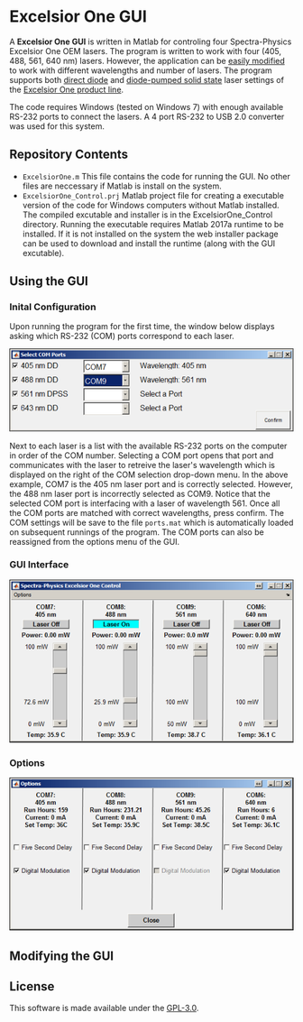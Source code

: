 # Excelsior One GUI
A **Excelsior One GUI** is written in Matlab for controling four Spectra-Physics Excelsior One OEM lasers. The program is written to work with four (405, 488, 561, 640 nm) lasers. However, the application can be [easily modified](README.md#modifying-the-gui) to work with different wavelengths and number of lasers. The program supports both [direct diode](https://en.wikipedia.org/wiki/Laser_diode) and [diode-pumped solid state](https://en.wikipedia.org/wiki/Diode-pumped_solid-state_laser) laser settings of the [Excelsior One product line](http://www.spectra-physics.com/products/cw-lasers/excelsior-one).  

The code requires Windows (tested on Windows 7) with enough available RS-232 ports to connect the lasers. A 4 port RS-232 to USB 2.0 converter was used for this system.  

## Repository Contents
- `ExcelsiorOne.m` This file contains the code for running the GUI. No other files are neccessary if Matlab is install on the system.
- `ExcelsiorOne_Control.prj` Matlab project file for creating a executable version of the code for Windows computers without Matlab installed. The compiled excutable and installer is in the ExcelsiorOne_Control directory. Running the executable requires Matlab 2017a runtime to be installed. If it is not installed on the system the web installer package can be used to download and install the runtime (along with the GUI excutable).   

## Using the GUI
### Inital Configuration
Upon running the program for the first time, the window below displays asking which RS-232 (COM) ports correspond to each laser. 

![Port Selection](/Images/Ports.png)

Next to each laser is a list with the available RS-232 ports on the computer in order of the COM number. Selecting a COM port opens that port and communicates with the laser to retreive the laser's wavelength which is displayed on the right of the COM selection drop-down menu. In the above example, COM7 is the 405 nm laser port and is correctly selected. However, the 488 nm laser port is incorrectly selected as COM9. Notice that the selected COM port is interfacing with a laser of wavelength 561. Once all the COM ports are matched with correct wavelengths, press confirm. The COM settings will be save to the file `ports.mat` which is automatically loaded on subsequent runnings of the program. The COM ports can also be reassigned from the options menu of the GUI. 

### GUI Interface

![GUI Interface](/Images/GUI.png)

### Options

![Options Menu](/Images/Options.png)

## Modifying the GUI

## License
This software is made available under the [GPL-3.0](LICENSE). 
